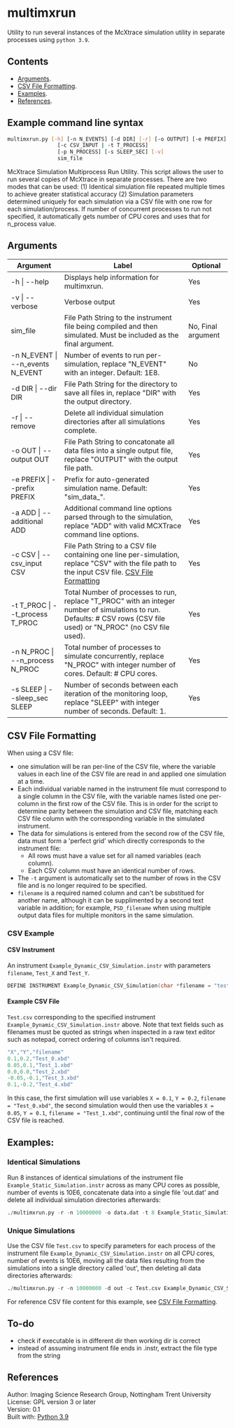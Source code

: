 # multimxrun
Utility to run several instances of the McXtrace simulation utility in separate processes using ```python 3.9```.

## Contents
* <a href="README.md#Arguments" title="Arguments">Arguments</a>.
* <a href="README.md#CSV-File-Formatting" title="CSV File Formatting">CSV File Formatting</a>.
* <a href="README.md#Examples" title="Examples">Examples</a>.
* <a href="README.md#References" title="References">References</a>.

## Example command line syntax
```bash
multimxrun.py [-h] [-n N_EVENTS] [-d DIR] [-r] [-o OUTPUT] [-e PREFIX] [-a ADDITIONAL]
                [-c CSV_INPUT | -t T_PROCESS]
                [-p N_PROCESS] [-s SLEEP_SEC] [-v]
                sim_file
```

McXtrace Simulation Multiprocess Run Utility. This script allows the user to run several copies of McXtrace in separate processes.
There are two modes that can be used: (1) Identical simulation file repeated multiple times to achieve greater statistical
accuracy (2) Simulation parameters determined uniquely for each simulation via a CSV file with one row for each
simulation/process. If number of concurrent processes to run not specified, it automatically gets number of CPU cores and uses
that for n_process value.

## Arguments

<table>
    <thead>
        <tr>
            <th>Argument</th>
            <th>Label</th>
            <th>Optional</th>
        </tr>
    </thead>
    <tbody>
        <tr>
            <td>-h | --help</td>
            <td>Displays help information for multimxrun.</td>
            <td>Yes</td>
        </tr>
        <tr>
            <td>-v | --verbose</td>
            <td>Verbose output</td>
            <td>Yes</td>
        </tr>
        <tr>
            <td>sim_file</td>
            <td>File Path String to the instrument file being compiled and then simulated. Must be included as the final argument.</td>
            <td>No, Final argument</td>
        </tr>
        <tr>
            <td>-n N_EVENT | --n_events N_EVENT</td>
            <td>Number of events to run per-simulation, replace "N_EVENT" with an integer. Default: 1E8.</td>
            <td>No</td>
        </tr>
        <tr>
            <td>-d DIR | --dir DIR</td>
            <td>File Path String for the directory to save all files in, replace "DIR" with the output directory.</td>
            <td>Yes</td>
        </tr>
        <tr>
            <td>-r | --remove</td>
            <td>Delete all individual simulation directories after all simulations complete.</td>
            <td>Yes</td>
        </tr>
        <tr>
            <td>-o OUT | --output OUT</td>
            <td>File Path String to concatonate all data files into a single output file, replace "OUTPUT" with the output file path.</td>
            <td>Yes</td>
        </tr>
        <tr>
            <td>-e PREFIX | --prefix PREFIX</td>
            <td>Prefix for auto-generated simulation name. Default: "sim_data_".</td>
            <td>Yes</td>
        </tr>
        <tr>
            <td>-a ADD | --additional ADD</td>
            <td>Additional command line options parsed through to the simulation, replace "ADD" with valid MCXTrace command line options.</td>
            <td>Yes</td>
        </tr>
        <tr>
            <td>-c CSV | --csv_input CSV</td>
            <td>File Path String to a CSV file containing one line per-simulation, replace "CSV" with the file path to the input CSV file. <a href="#CSV-File-Formatting" title="CSV File Formatting">CSV File Formatting</a></td>
            <td>Yes</td>
        </tr>
        <tr>
            <td>-t T_PROC | --t_process T_PROC</td>
            <td>Total Number of processes to run, replace "T_PROC" with an integer number of simulations to run. Defaults: # CSV rows (CSV file used) or "N_PROC" (no CSV file used).</td>
            <td>Yes</td>
        </tr>
        <tr>
            <td>-n N_PROC | --n_process N_PROC</td>
            <td>Total number of processes to simulate concurrently, replace "N_PROC" with integer number of cores. Default: # CPU cores.</td>
            <td>Yes</td>
        </tr>
        <tr>
            <td>-s SLEEP | --sleep_sec SLEEP</td>
            <td>Number of seconds between each iteration of the monitoring loop, replace "SLEEP" with integer number of seconds. Default: 1.</td>
            <td>Yes</td>
        </tr>
    </tbody>
</table>

## CSV File Formatting
When using a CSV file:
* one simulation will be ran per-line of the CSV file, where the variable values in each line of the CSV file are read in and applied one simulation at a time.
* Each individual variable named in the instrument file must correspond to a single column in the CSV file, with the variable names listed one per-column in the first row of the CSV file. This is in order for the script to determine parity between the simulation and CSV file, matching each CSV file column with the corresponding variable in the simulated instrument.
* The data for simulations is entered from the second row of the CSV file, data must form a 'perfect grid' which directly corresponds to the instrument file:
  * All rows must have a value set for all named variables (each column).
  * Each CSV column must have an identical number of rows.
* The ```-t``` argument is automatically set to the number of rows in the CSV file and is no longer required to be specified. 
* ```filename``` is a required named column and can't be substitued for another name, although it can be supplimented by a second text variable in addition; for example, ```PSD_filename``` when using multiple output data files for multiple monitors in the same simulation.

### CSV Example
#### CSV Instrument
An instrument ```Example_Dynamic_CSV_Simulation.instr``` with parameters ```filename```, ```Test_X``` and ```Test_Y```.
```C
DEFINE INSTRUMENT Example_Dynamic_CSV_Simulation(char *filename = "test.xbd", Test_X = 0.0, Test_Y = 0.0)
```

#### Example CSV File
```Test.csv``` corresponding to the specified instrument ```Example_Dynamic_CSV_Simulation.instr``` above. Note that text fields such as filenames must be quoted as strings when inspected in a raw text editor such as notepad, correct ordering of columns isn't required.
```C
"X","Y","filename"
0.1,0.2,"Test_0.xbd"
0.05,0.1,"Test_1.xbd"
0.0,0.0,"Test_2.xbd"
-0.05,-0.1,"Test_3.xbd"
0.1,-0.2,"Test_4.xbd"
```

In this case, the first simulation will use variables `X = 0.1`, `Y = 0.2`, `filename = "Test_0.xbd"`, the second simulation would then use the variables `X = 0.05`, `Y = 0.1`, `filename = "Test_1.xbd"`, continuing until the final row of the CSV file is reached.

## Examples:
### Identical Simulations
Run 8 instances of identical simulations of the instrument file ```Example_Static_Simulation.instr``` across as many CPU cores as possible, number of events is 10E6, concatenate data into a single file 'out.dat' and delete all individual simulation directories afterwards:
```python
./multimxrun.py -r -n 10000000 -o data.dat -t 8 Example_Static_Simulation.instr
```

### Unique Simulations
Use the CSV file ```Test.csv``` to specify parameters for each process of the instrument file ```Example_Dynamic_CSV_Simulation.instr``` on all CPU cores, number of events is 10E6, moving all the data files resulting from the simulations into a single directory called 'out', then deleting all data directories afterwards:
```python
./multimxrun.py -r -n 10000000 -d out -c Test.csv Example_Dynamic_CSV_Simulation.instr
```
For reference CSV file content for this example, see <a href="README.md#CSV-File-Formatting" title="CSV File Formatting">CSV File Formatting</a>.

## To-do
* check if executable is in different dir then working dir is correct
* instead of assuming instrument file ends in .instr, extract the file type from the string

## References
Author: Imaging Science Research Group, Nottingham Trent University\
License: GPL version 3 or later\
Version: 0.1\
Built with: [Python 3.9](https://www.python.org/downloads/release/python-390/)